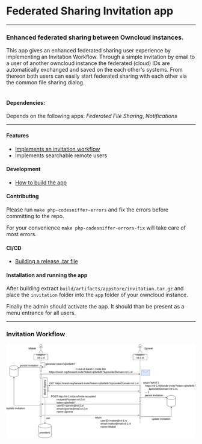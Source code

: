 # Federated Sharing Invitation app

---
### Enhanced federated sharing between Owncloud instances.
This app gives an enhanced federated sharing user experience by implementing an Invitation Workflow. Through a simple invitation by email to a user of another owncloud instance the federated (cloud) IDs are automatically exchanged and saved on the each other's systems. From thereon both users can easily start federated sharing with each other via the common file sharing dialog.
<br>
<br>
#### Dependencies: 
Depends on the following apps: _Federated File Sharing_, _Notifications_

---

#### Features
* [Implements an invitation workflow](#invitation-workflow)
* Implements searchable remote users

#### Development
* [How to build the app](#build-the-app)

#### Contributing
Please run `make php-codesniffer-errors` and fix the errors before committing to the repo.

For your convenience `make php-codesniffer-errors-fix` will take care of most errors.


#### CI/CD
* [Building a release .tar file](release/README.md)

#### Installation and running the app
After building extract `build/artifacts/appstore/invitation.tar.gz` and place the `invitation` folder into the `app` folder of your owncloud instance.

Finally the admin should activate the app. It should than be present as a menu entrance for all users.

---
### Invitation Workflow
![Invitation Workflow](invitation-flow-user-info-exchange.png "Invitation Workflow") 
